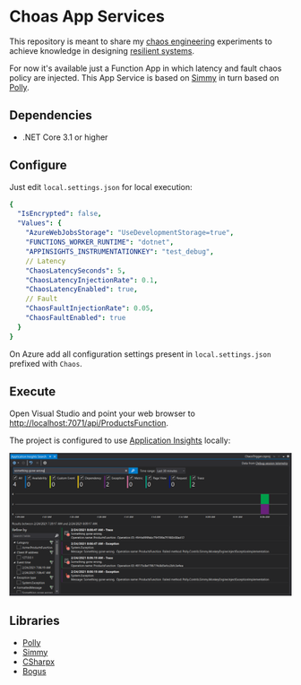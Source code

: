 # Choas App Services

This repository is meant to share my [chaos engineering](https://en.wikipedia.org/wiki/Chaos_engineering) experiments to achieve knowledge in designing [resilient systems](https://insights.sei.cmu.edu/sei_blog/2019/11/system-resilience-what-exactly-is-it.html).

For now it's available just a Function App in which latency and fault chaos policy are injected. This App Service is based on [Simmy](https://github.com/Polly-Contrib/Simmy) in turn based on [Polly](https://github.com/App-vNext/Polly).

## Dependencies

- .NET Core 3.1 or higher

## Configure

Just edit `local.settings.json` for local execution:

```yaml
{
  "IsEncrypted": false,
  "Values": {
    "AzureWebJobsStorage": "UseDevelopmentStorage=true",
    "FUNCTIONS_WORKER_RUNTIME": "dotnet",
    "APPINSIGHTS_INSTRUMENTATIONKEY": "test_debug",
    // Latency
    "ChaosLatencySeconds": 5,
    "ChaosLatencyInjectionRate": 0.1,
    "ChaosLatencyEnabled": true,
    // Fault
    "ChaosFaultInjectionRate": 0.05,
    "ChaosFaultEnabled": true
  }
}
```

On Azure add all configuration settings present in `local.settings.json` prefixed with `Chaos`.

## Execute

Open Visual Studio and point your web browser to [http://localhost:7071/api/ProductsFunction](http://localhost:7071/api/ProductsFunction).

The project is configured to use [Application Insights](https://docs.microsoft.com/en-us/azure/azure-monitor/app/app-insights-overview) locally:

![Chaos Trigger AI Screenshot](./assets/chaostriggeraishot.png "Chaos Trigger AI Screenshot")

## Libraries

- [Polly](https://github.com/App-vNext/Polly)
- [Simmy](https://github.com/Polly-Contrib/Simmy)
- [CSharpx](https://github.com/gsscoder/csharpx)
- [Bogus](https://github.com/bchavez/Bogus)
